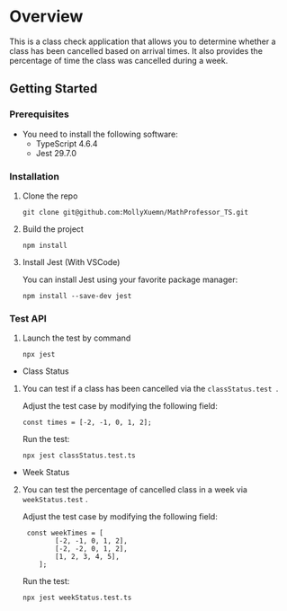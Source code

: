 # Overview

This is a class check application that allows you to determine whether a class has been cancelled based on arrival times. It also provides the percentage of time the class was cancelled during a week.


## Getting Started

### Prerequisites

- You need to install the following software:
  - TypeScript 4.6.4
  - Jest 29.7.0


### Installation

1. Clone the repo
   ```shell
   git clone git@github.com:MollyXuemn/MathProfessor_TS.git
   ```
2. Build the project
    ```shell
   npm install
   ```

3. Install Jest (With VSCode)
    
    You can install Jest using your favorite package manager:
    ```shell
   npm install --save-dev jest
   ```
   
  

### Test API

1. Launch the test by command
    ```shell
   npx jest
   ```
   
- Class Status

1.  You can test if a class has been cancelled via the   `classStatus.test `. 
    
    Adjust the test case by modifying the following field:
    
    
    ```shell
    const times = [-2, -1, 0, 1, 2];
    ```
    Run the test:

    ```shell
    npx jest classStatus.test.ts
    ```
    
- Week Status

2.  You can test the percentage of cancelled class in a week via `weekStatus.test` .

     Adjust the test case by modifying the following field:

    ```shell
     const weekTimes = [
            [-2, -1, 0, 1, 2],
            [-2, -2, 0, 1, 2],
            [1, 2, 3, 4, 5],
        ];
    ```
    Run the test:

    ```shell
    npx jest weekStatus.test.ts
    ```




